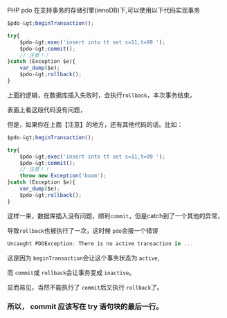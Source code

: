 
PHP pdo 在支持事务的存储引擎(innoDB)下,可以使用以下代码实现事务

```javascript
$pdo-&gt;beginTransaction();

try{
    $pdo-&gt;exec('insert into tt set s=11,t=99 ');
    $pdo-&gt;commit();
    // 注意！！
}catch (Exception $e){
    var_dump($e);
    $pdo-&gt;rollback();
}
```

上面的逻辑，在数据库插入失败时，会执行`rollback`，本次事务结束。

表面上看这段代码没有问题，

但是，如果你在上面【注意】的地方，还有其他代码的话。比如：

```javascript
$pdo-&gt;beginTransaction();

try{
    $pdo-&gt;exec('insert into tt set s=11,t=99 ');
    $pdo-&gt;commit();
    // 注意！！
    throw new Exception('boom');
}catch (Exception $e){
    var_dump($e);
    $pdo-&gt;rollback();
}
```

这样一来，数据库插入没有问题，顺利`commit`，但是catch到了一个其他的异常，

导致`rollback`也被执行了一次，这时候 `pdo`会报一个错误

```javascript
Uncaught PDOException: There is no active transaction in ...
```

这是因为 `beginTransaction`会让这个事务状态为 `active`,

而 `commit`或 `rollback`会让事务变成 `inactive`。

显而易见，当然不能执行了 `commit`后又执行 `rollback`了。
### 所以， commit 应该写在 try 语句块的最后一行。